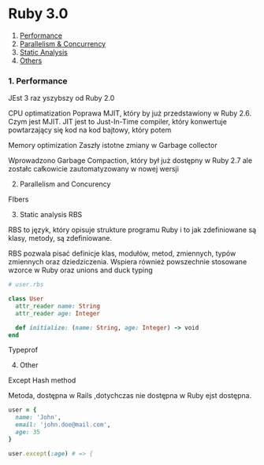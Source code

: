 # Ruby 3.0

1. [Performance](#performance)
2. [Parallelism & Concurrency](#pc)
3. [Static Analysis](#staticAnalysis)
4. [Others](#others)

### <a name="performance">1. Performance</a>

JEst 3 raz yszybszy od Ruby 2.0

CPU optimatization 
Poprawa MJIT, który by już przedstawiony w Ruby 2.6. Czym jest MJIT. JIT jest to Just-In-Time compiler, który konwertuje powtarzający się kod na kod bajtowy, który potem 

Memory optimization
Zaszły istotne zmiany w Garbage collector

Wprowadzono Garbage Compaction, który był już dostępny w Ruby 2.7 ale zostałc całkowicie zautomatyzowany w nowej wersji

2. Parallelism and Concurency

FIbers

3. Static analysis
RBS

RBS to język, który opisuje strukture programu Ruby i to jak zdefiniowane są klasy, metody, są zdefiniowane.

RBS pozwala pisać definicje klas, modułów, metod, zmiennych, typów zmiennych oraz dziedziczenia. Wspiera również powszechnie stosowane wzorce w  Ruby oraz unions and duck typing

``` Ruby
# user.rbs

class User
  attr_reader name: String
  attr_reader age: Integer

  def initialize: (name: String, age: Integer) -> void
end
```

Typeprof


4. Other

Except Hash method

Metoda, dostępna w Rails ,dotychczas nie dostępna w Ruby ejst dostępna.
``` Ruby
user = {
  name: 'John',
  email: 'john.doe@mail.com',
  age: 35
}

user.except(:age) # => { 
```

